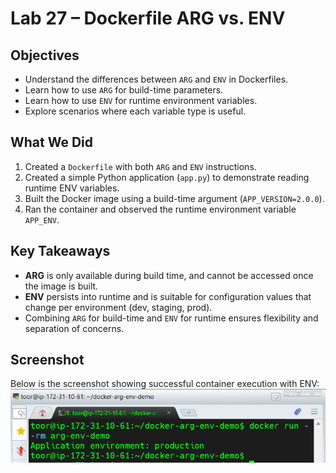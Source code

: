 # Lab 27 – Dockerfile ARG vs. ENV

## Objectives
- Understand the differences between `ARG` and `ENV` in Dockerfiles.
- Learn how to use `ARG` for build-time parameters.
- Learn how to use `ENV` for runtime environment variables.
- Explore scenarios where each variable type is useful.

## What We Did
1. Created a `Dockerfile` with both `ARG` and `ENV` instructions.
2. Created a simple Python application (`app.py`) to demonstrate reading runtime ENV variables.
3. Built the Docker image using a build-time argument (`APP_VERSION=2.0.0`).
4. Ran the container and observed the runtime environment variable `APP_ENV`.

## Key Takeaways
- **ARG** is only available during build time, and cannot be accessed once the image is built.
- **ENV** persists into runtime and is suitable for configuration values that change per environment (dev, staging, prod).
- Combining `ARG` for build-time and `ENV` for runtime ensures flexibility and separation of concerns.

## Screenshot
Below is the screenshot showing successful container execution with ENV:
![screenshot](screenshot.png)
